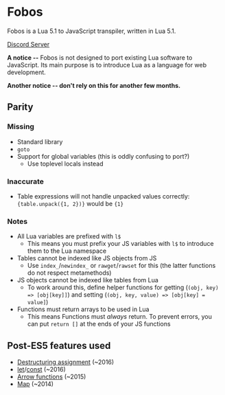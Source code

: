 # Fobos

Fobos is a Lua 5.1 to JavaScript transpiler, written in Lua 5.1.

[Discord Server](https://discord.gg/TWbdwawN)

**A notice --** Fobos is not designed to port existing Lua software to JavaScript. Its main purpose is to introduce Lua as a language for web development.

**Another notice -- don't rely on this for another few months.**

## Parity

### Missing

- Standard library
- `goto`
- Support for global variables (this is oddly confusing to port?)
    - Use toplevel locals instead

### Inaccurate

- Table expressions will not handle unpacked values correctly: `{table.unpack({1, 2})}` would be `{1}`

### Notes

- All Lua variables are prefixed with `l$`
    - This means you must prefix your JS variables with `l$` to introduce them to the Lua namespace
- Tables cannot be indexed like JS objects from JS
    - Use `index_`/`newindex_` or `rawget`/`rawset` for this (the latter functions do not respect metamethods)
- JS objects cannot be indexed like tables from Lua
    - To work around this, define helper functions for getting (`(obj, key) => [obj[key]]`) and setting (`(obj, key, value) => [obj[key] = value]`)
- Functions must return arrays to be used in Lua
    - This means Functions must *always* return. To prevent errors, you can put `return []` at the ends of your JS functions

## Post-ES5 features used

- [Destructuring assignment](https://developer.mozilla.org/en-US/docs/Web/JavaScript/Reference/Operators/Destructuring_assignment#browser_compatibility) (~2016)
- [let](https://developer.mozilla.org/en-US/docs/Web/JavaScript/Reference/Statements/let#browser_compatibility)/[const](https://developer.mozilla.org/en-US/docs/Web/JavaScript/Reference/Statements/const#browser_compatibility) (~2016)
- [Arrow functions](https://developer.mozilla.org/en-US/docs/Web/JavaScript/Reference/Functions/Arrow_functions#browser_compatibility) (~2015)
- [Map](https://developer.mozilla.org/en-US/docs/Web/JavaScript/Reference/Global_Objects/Map#browser_compatibility) (~2014)
